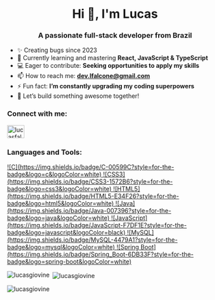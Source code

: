 <h1 align="center">Hi 👋, I'm Lucas</h1>
<h3 align="center">A passionate full-stack developer from Brazil</h3>

- ✨ Creating bugs since 2023
- 🌱 Currently learning and mastering **React, JavaScript & TypeScript**
- 💻 Eager to contribute: **Seeking opportunities to apply my skills**
- 📫 How to reach me: **dev.lfalcone@gmail.com**
- ⚡ Fun fact: **I’m constantly upgrading my coding superpowers**
- 🚀 Let’s build something awesome together!

<h3 align="left">Connect with me:</h3>
<p align="left">
  <a href="https://www.linkedin.com/in/lucas-falcone-408a37272/" target="blank">
    <img align="center" src="https://raw.githubusercontent.com/rahuldkjain/github-profile-readme-generator/master/src/images/icons/Social/linked-in-alt.svg" alt="lucasfalcone" height="30" width="40" />
  </a>
</p>

<h3 align="left">Languages and Tools:</h3>
<p align="left">
  <a href="https://www.cprogramming.com/" target="_blank" rel="noreferrer">
    ![C](https://img.shields.io/badge/C-00599C?style=for-the-badge&logo=c&logoColor=white)
  </a>
  <a href="https://www.w3schools.com/css/" target="_blank" rel="noreferrer">
    ![CSS3](https://img.shields.io/badge/CSS3-1572B6?style=for-the-badge&logo=css3&logoColor=white)
  </a>
  <a href="https://www.w3.org/html/" target="_blank" rel="noreferrer">
    ![HTML5](https://img.shields.io/badge/HTML5-E34F26?style=for-the-badge&logo=html5&logoColor=white)
  </a>
  <a href="https://www.java.com" target="_blank" rel="noreferrer">
    ![Java](https://img.shields.io/badge/Java-007396?style=for-the-badge&logo=java&logoColor=white)
  </a>
  <a href="https://developer.mozilla.org/en-US/docs/Web/JavaScript" target="_blank" rel="noreferrer">
    ![JavaScript](https://img.shields.io/badge/JavaScript-F7DF1E?style=for-the-badge&logo=javascript&logoColor=black)
  </a>
  <a href="https://www.mysql.com/" target="_blank" rel="noreferrer">
    ![MySQL](https://img.shields.io/badge/MySQL-4479A1?style=for-the-badge&logo=mysql&logoColor=white)
  </a>
  <a href="https://spring.io/" target="_blank" rel="noreferrer">
    ![Spring Boot](https://img.shields.io/badge/Spring_Boot-6DB33F?style=for-the-badge&logo=spring-boot&logoColor=white)
  </a>
</p>

<p>
  <img align="left" src="https://github-readme-stats.vercel.app/api/top-langs?username=lucasgiovine&show_icons=true&locale=en&layout=compact&theme=dark" alt="lucasgiovine" />
</p>

<p>&nbsp;<img align="center" src="https://github-readme-stats.vercel.app/api?username=lucasgiovine&show_icons=true&locale=en&theme=dark" alt="lucasgiovine" /></p>

<p><img align="center" src="https://github-readme-streak-stats.herokuapp.com/?user=lucasgiovine&theme=dark" alt="lucasgiovine" /></p>
